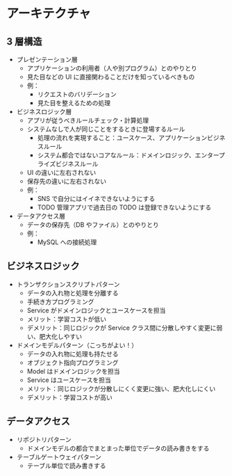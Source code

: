 # アーキテクチャ

## 3 層構造

- プレゼンテーション層
  - アプリケーションの利用者（人や別プログラム）とのやりとり
  - 見た目などの UI に直接関わることだけを知っているべきもの
  - 例：
    - リクエストのバリデーション
    - 見た目を整えるための処理
- ビジネスロジック層
  - アプリが従うべきルールチェック・計算処理
  - システムなしで人が同じことをするときに登場するルール
    - 処理の流れを実現すること：ユースケース、アプリケーションビジネスルール
    - システム都合ではないコアなルール：ドメインロジック、エンタープライズビジネスルール
  - UI の違いに左右されない
  - 保存先の違いに左右されない
  - 例：
    - SNS で自分にはイイネできないようにする
    - TODO 管理アプリで過去日の TODO は登録できないようにする
- データアクセス層
  - データの保存先（DB やファイル）とのやりとり
  - 例：
    - MySQL への接続処理

## ビジネスロジック

- トランザクションスクリプトパターン
  - データの入れ物と処理を分離する
  - 手続き方プログラミング
  - Service がドメインロジックとユースケースを担当
  - メリット：学習コストが低い
  - デメリット：同じロジックが Service クラス間に分散しやすく変更に弱い、肥大化しやすい
- ドメインモデルパターン（こっちがよい！）
  - データの入れ物に処理も持たせる
  - オブジェクト指向プログラミング
  - Model はドメインロジックを担当
  - Service はユースケースを担当
  - メリット：同じロジックが分散しにくく変更に強い、肥大化しにくい
  - デメリット：学習コストが高い

## データアクセス

- リポジトリパターン
  - ドメインモデルの都合でまとまった単位でデータの読み書きをする
- テーブルゲートウェイパターン
  - テーブル単位で読み書きする
